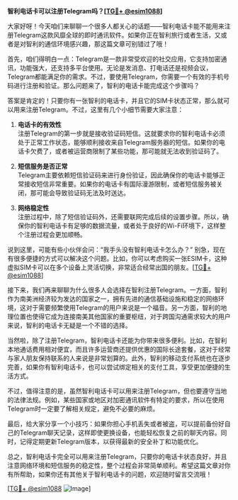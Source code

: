 **智利电话卡可以注册Telegram吗？[[TG💪+ @esim1088](https://t.me/s/esim1088)]**

大家好呀！今天咱们来聊聊一个很多人都关心的话题——智利电话卡能不能用来注册Telegram这款风靡全球的即时通讯软件。如果你正在智利旅行或者生活，又或者是对智利的通信环境感兴趣，那这篇文章可别错过了哦！

首先，咱们得明白一点：Telegram是一款非常受欢迎的社交应用，它支持加密通讯，功能强大，还支持多平台使用。无论是发消息、打电话还是视频会议，Telegram都能满足你的需求。不过，要使用Telegram，你需要一个有效的手机号码进行注册和验证。那么问题来了，智利的电话卡能完成这个步骤吗？

答案是肯定的！只要你有一张智利的电话卡，并且它的SIM卡状态正常，那么就可以用来注册Telegram。不过，这里有几个小细节需要大家注意：

1. **电话卡的有效性**  
   注册Telegram的第一步就是接收验证码短信。这就要求你的智利电话卡必须处于正常工作状态，能够顺利接收来自Telegram服务器的短信。如果你的电话卡欠费了，或者被运营商限制了某些功能，那可能就无法收到验证码了。

2. **短信服务是否正常**  
   Telegram主要依赖短信验证码来进行身份验证，因此确保你的电话卡能够正常接收短信非常重要。如果你的电话卡有国际漫游限制，或者短信服务被关闭，那可能会导致验证码无法及时送达。

3. **网络稳定性**  
   注册过程中，除了短信验证码外，还需要联网完成后续的设置步骤。所以，确保你的智利电话卡有足够的数据流量，或者处于良好的Wi-Fi环境下，这样整个注册过程会更加顺畅。

说到这里，可能有些小伙伴会问：“我手头没有智利电话卡怎么办？” 别急，现在有很多便捷的方式可以解决这个问题。比如，你可以考虑购买一张ESIM卡，这种虚拟SIM卡可以在多个设备上灵活切换，非常适合经常出国的朋友。[[TG💪+ @esim1088](https://t.me/s/esim1088)]

接下来，我们再来聊聊为什么很多人会选择在智利注册Telegram。一方面，智利作为南美洲经济较为发达的国家之一，拥有先进的通信基础设施和稳定的网络环境，这对于需要频繁使用Telegram的用户来说是一个福音。另一方面，智利的地理位置也使得它成为连接南美其他国家的重要枢纽，对于跨国沟通需求较大的用户来说，智利的电话卡无疑是一个不错的选择。

当然啦，除了注册Telegram，智利电话卡还能为你带来很多便利。比如，在智利本地通话费用相对便宜，而且许多运营商还提供优惠的国际长途套餐，这对于经常与家人朋友保持联系的人来说是非常划算的。此外，智利的移动支付系统也在逐步完善，如果你有智利电话卡，也可以尝试绑定相关的支付工具，享受更加便捷的生活方式。

不过，值得注意的是，虽然智利电话卡可以用来注册Telegram，但也要遵守当地的法律法规。例如，某些国家或地区对加密通讯软件有特定的要求，所以在使用Telegram时一定要了解相关规定，避免不必要的麻烦。

最后，给大家分享一个小技巧：如果你担心手机丢失或者被盗，可以提前备份好自己的Telegram聊天记录，这样即使更换设备，也能轻松恢复之前的聊天内容。同时，记得定期更新Telegram版本，以获得最新的安全补丁和功能优化。

总之，智利电话卡完全可以用来注册Telegram，只要你的电话卡状态良好，并且注意网络环境和短信服务的稳定性，整个过程会非常简单顺利。希望这篇文章对你有所帮助，如果你还有其他关于智利电话卡的问题，欢迎随时留言交流哦！

[[TG💪+ @esim1088](https://t.me/s/esim1088) ![Image](https://i.postimg.cc/4NQfJmqS/Snipaste-2025-05-13-00-14-12.png)]